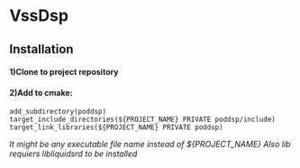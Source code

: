 # VssDsp
## Installation
#### 1)Clone to project repository

#### 2)Add to cmake:

   ```
   add_subdirectory(poddsp)
   target_include_directories(${PROJECT_NAME} PRIVATE poddsp/include)  
   target_link_libraries(${PROJECT_NAME} PRIVATE poddsp)  
   ```
   
   _It might be any executable file name instead of ${PROJECT_NAME}_
   *Also lib requiers libliquidsrd to be installed*
